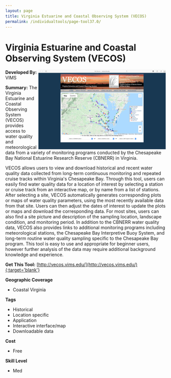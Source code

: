 ```yaml
---
layout: page
title: Virginia Estuarine and Coastal Observing System (VECOS)
permalink: /individualtools/page-tool37.0/
---
```

# Virginia Estuarine and Coastal Observing System (VECOS)

<img src="/images/scaled_250_400/TOOLID_37.0_ScreenCapture-1.png" style="max-height:250px;max-width:400;" align="right"/>

**Developed By:** VIMS

**Summary:** The Virginia Estuarine and Coastal Observing System (VECOS) provides access to water quality and meteorological data from a variety of monitoring programs conducted by the Chesapeake Bay National Estuarine Research Reserve (CBNERR) in Virginia. 

VECOS allows users to view and download historical and recent water quality data collected from long-term continuous monitoring and repeated cruise tracks within Virginia's Chesapeake Bay. Through this tool, users can easily find water quality data for a location of interest by selecting a station or cruise track from an interactive map, or by name from a list of stations. After selecting a site, VECOS automatically generates corresponding plots or maps of water quality parameters, using the most recently available data from that site. Users can then adjust the dates of interest to update the plots or maps and download the corresponding data. For most sites, users can also find a site picture and description of the sampling location, landscape condition, and monitoring period. In addition to the CBNERR water quality data, VECOS also provides links to additional monitoring programs including meteorological stations, the Chesapeake Bay Interpretive Buoy System, and long-term routine water quality sampling specific to the Chesapeake Bay program. This tool is easy to use and appropriate for beginner users, however further analysis of the data may require additional background knowledge and experience.

**Get This Tool:** [http://vecos.vims.edu/](http://vecos.vims.edu/){:target='blank'}

**Geographic Coverage**

* Coastal Virginia

**Tags**

*  Historical 
*  Location specific
*  Application
*  Interactive interface/map
*  Downloadable data

**Cost**

* Free

**Skill Level**

* Med
